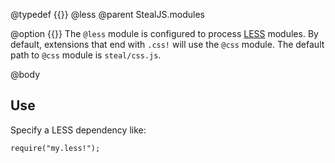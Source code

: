 @typedef {{}} @less
@parent StealJS.modules

@option {{}} The `@less` module is configured to process [LESS](http://lesscss.org) modules.  By default, 
extensions that end with `.css!` will use the `@css` module.  The default path to `@css`
module is `steal/css.js`.

@body

## Use

Specify a LESS dependency like:

    require("my.less!");